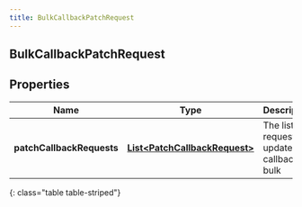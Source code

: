 ```yaml
---
title: BulkCallbackPatchRequest
---
```


## BulkCallbackPatchRequest

## Properties

| Name                      | Type                                                                                 | Description                                      | Notes |
| ------------------------- | ------------------------------------------------------------------------------------ | ------------------------------------------------ | ----- |
| **patchCallbackRequests** | <!----><!---->[**List&lt;PatchCallbackRequest&gt;**](PatchCallbackRequest.md)<!----> | The list of requests to update callbacks in bulk |       |

{: class="table table-striped"}
